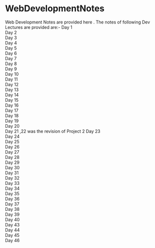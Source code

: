 # WebDevelopmentNotes
Web Development Notes are provided here .
The notes of following Dev Lectures are provided are:-
Day 1 <br/>
Day 2 <br/>
Day 3 <br/>
Day 4 <br/>
Day 5 <br/>
Day 6 <br/>
Day 7 <br/>
Day 8 <br/>
Day 9 <br/>
Day 10 <br/>
Day 11 <br/>
Day 12 <br/>
Day 13 <br/>
Day 14 <br/>
Day 15 <br/>
Day 16 <br/>
Day 17 <br/>
Day 18 <br/>
Day 19 <br/>
Day 20 <br/>
Day 21 ,22 was the revision of Project 2
Day 23 <br/>
Day 24 <br/>
Day 25 <br/>
Day 26 <br/>
Day 27 <br/>
Day 28 <br/>
Day 29 <br/>
Day 30 <br/>
Day 31 <br/>
Day 32 <br/>
Day 33 <br/>
Day 34 <br/>
Day 35 <br/>
Day 36 <br/>
Day 37 <br/>
Day 38 <br/>
Day 39 <br/>
Day 40 <br/>
Day 43 <br/>
Day 44 <br/>
Day 45 <br/>
Day 46 <br/>
